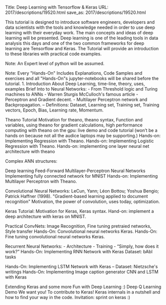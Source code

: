 Title: Deep Learning with Tensorflow & Keras 
URL: 2017/descriptions/19520.html
save_as: 2017/descriptions/19520.html



This tutorial is designed to introduce software engineers, developers and data scientists with the tools and knowledge needed in order to use deep learning with their everyday work. The main concepts and ideas of deep learning will be presented. Deep learning is one of the leading tools in data analysis this days and one of the two common frameworks for deep learning are Tensorflow  and Keras. The Tutorial will provide an introduction to these libraries with practical code examples.

Note: An Expert level of python will be assumed.

Note: Every "Hands-On" Includes Explanations, Code Samples and exercises and all "Hands-On"s jupyter-notebooks will be shared before the tutorial. 1. Introduction About Deep Learning, time-line, theory, uses, examples Brief Into to Neural Networks: - From Threshold logic and Turing machines to ANNs - Warren Sturgis McCulloch's famous article - Perceptron and Gradient decent. - Multilayer Perceptron network and Backpropagation. – Definitions: Dataset, Learning set, Training set, Training vectors, Epoch, Bias, Learning rate, Momentum.

Theano Tutorial Motivation for theano, theano syntax, Function and variables, using theano for gradient calculations, high performance computing with theano on the gpu: live demo and code tutorial (won’t be a hands on because not all the audice laptops may be supporting.) Hands-on: Implementing Regression with Theano. Hands-on: Implementing Logistic Regression with Theano. Hands-on: implementing one layer neural net architecture with theano

Complex ANN structures:

Deep learning Feed-Forward Multilayer-Perceptron Neural Networks
Implementing fully connected network for MNIST Hands-on: Implementing Multilayer Perceptron with Theano.

Convolutional Neural Networks: LeCun, Yann; Léon Bottou; Yoshua Bengio; Patrick Haffner (1998). "Gradient-based learning applied to document recognition" Motivation, the power of convolution, uses today, optimization.

Keras Tutorial: Motivation for Keras, Keras syntax. Hand-on: implement a deep architecture with keras on MNIST.

Practical ConvNets: Image Recognition, Fine tuning pretraied networks, Style transfer Hands-On: Convolutional neural networks Keras. Hands-On: Fine tuning convolutional neural networks Keras.

Recurrent Neural Networks: - Architecture - Training - “Simply, how does it work?” Hands-On: Implementing RNN Network with Keras Dataset: bAbI tasks

Hands-On: Implementing LSTM Network with Keras – Dataset: Nietzsche's writings Hands-On: Implementing Image caption generator CNN and LSTM with Keras

Extending Keras and some more Fun with Deep Learning :) Deep Q Learning Demo We want you! To contribute to Keras!
Keras internals in a nutshell and how to find your way in the code. Invitation: sprint on keras :)